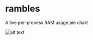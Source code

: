 # rambles
A live per-process RAM usage pie chart

![alt text](https://github.com/astromancer/rambles/blob/master/example.jpg?raw=true)
